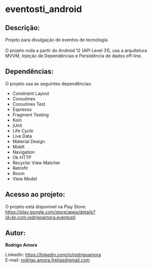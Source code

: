 # eventosti_android
Descrição:
----------
Projeto para divulgação de eventos de tecnologia.<br><br>
O projeto roda a partir do Android 12 (API Level 31), usa a arquitetura MVVM, Injeção de Dependências e Persistência de dados off-line.

Dependências:
-------------
O projeto usa as seguintes dependências:

* Constraint Layout
* Coroutines
* Coroutines Test
* Espresso
* Fragment Testing
* Koin
* jUnit
* Life Cycle
* Live Data
* Material Design
* MokK
* Navigation
* Ok HTTP
* Recycler View Matcher
* Retrofit
* Room
* View Model

Acesso ao projeto:
------------------
O projeto está disponível na Play Store:<br>
https://play.google.com/store/apps/details?id=br.com.rodrigoamora.eventosti

Autor:
------
<b>Rodrigo Amora</b>

LinkedIn: https://linkedin.com/in/rodrigoamora <br>
E-mail: rodrigo.amora.freitas@gmail.com
